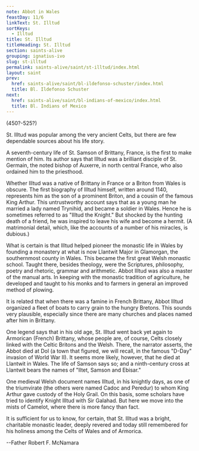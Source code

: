 ```yaml
---
note: Abbot in Wales
feastDay: 11/6
linkText: St. Illtud
sortKeys:
  - Illtud
title: St. Illtud
titleHeading: St. Illtud
section: saints-alive
grouping: ignatius-ivo
slug: st-illtud
permalink: saints-alive/saint/st-illtud/index.html
layout: saint
prev:
  href: saints-alive/saint/bl-ildefonso-schuster/index.html
  title: Bl. Ildefonso Schuster
next:
  href: saints-alive/saint/bl-indians-of-mexico/index.html
  title: Bl. Indians of Mexico
---
```

(450?-525?)

St. Illtud was popular among the very ancient Celts, but there are few dependable sources about his life story.

A seventh-century life of St. Samson of Brittany, France, is the first to make mention of him. Its author says that Illtud was a brilliant disciple of St. Germain, the noted bishop of Auxerre, in north central France, who also ordained him to the priesthood.

Whether Illtud was a native of Brittany in France or a Briton from Wales is obscure. The first biography of Illtud himself, written around 1140, represents him as the son of a prominent Briton, and a cousin of the famous King Arthur. This untrustworthy account says that as a young man he married a lady named Trynihid, and became a soldier in Wales. Hence he is sometimes referred to as "Illtud the Knight." But shocked by the hunting death of a friend, he was inspired to leave his wife and become a hermit. (A matrimonial detail, which, like the accounts of a number of his miracles, is dubious.)

What is certain is that Illtud helped pioneer the monastic life in Wales by founding a monastery at what is now Llantwit Major in Glamorgan, the southernmost county in Wales. This became the first great Welsh monastic school. Taught there, besides theology, were the Scriptures, philosophy, poetry and rhetoric, grammar and arithmetic. Abbot Illtud was also a master of the manual arts. In keeping with the monastic tradition of agriculture, he developed and taught to his monks and to farmers in general an improved method of plowing.

It is related that when there was a famine in French Brittany, Abbot Illtud organized a fleet of boats to carry grain to the hungry Bretons. This sounds very plausible, especially since there are many churches and places named after him in Brittany.

One legend says that in his old age, St. Illtud went back yet again to Armorican (French) Brittany, whose people are, of course, Celts closely linked with the Celtic Britons and the Welsh. There, the narrator asserts, the Abbot died at Dol (a town that figured, we will recall, in the famous "D-Day" invasion of World War II). It seems more likely, however, that he died at Llantwit in Wales. The life of Samson says so; and a ninth-century cross at Llantwit bears the names of "Iltet, Samson and Ebisar."

One medieval Welsh document names Illtud, in his knightly days, as one of the triumvirate (the others were named Cadoc and Peredur) to whom King Arthur gave custody of the Holy Grail. On this basis, some scholars have tried to identify Knight Illtud with Sir Galahad. But here we move into the mists of Camelot, where there is more fancy than fact.

It is sufficient for us to know, for certain, that St. Illtud was a bright, charitable monastic leader, deeply revered and today still remembered for his holiness among the Celts of Wales and of Armorica.

\--Father Robert F. McNamara